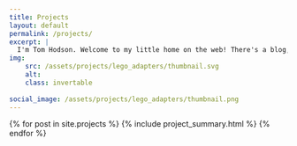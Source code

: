 ```yaml
---
title: Projects
layout: default
permalink: /projects/
excerpt: |
  I'm Tom Hodson. Welcome to my little home on the web! There's a blog, a cv and some projects to look at.
img:
    src: /assets/projects/lego_adapters/thumbnail.svg
    alt: 
    class: invertable
    
social_image: /assets/projects/lego_adapters/thumbnail.png
---
```

{% for post in site.projects %}
{% include project_summary.html %}
{% endfor %}